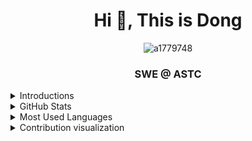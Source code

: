 
<h1 align="center">Hi 👋, This is Dong</h1>
<p align="center"> <img src="https://komarev.com/ghpvc/?username=a1779748&label=Profile%20views&color=0e75b6&style=flat" alt="a1779748" /> 
<h3 align="center">SWE @ ASTC</h3>

  
<details>
  <summary>Introductions</summary>
  
  

  - 🔭 I’m currently working on hardware modeling.

<!--   - 🌱 I’m currently practicing **Algorithm and DataStructure** on LeetCode -->

<!--   - 👨‍💻 All of my projects are available at [https://github.com/a1779748](https://github.com/a1779748) -->

<!--   - 📝 I'm planning to write articles on my [new personal website](https://dongwang.netlify.app/) -->

  <!-- - 💬 Ask me about **basic stuff of c++ with ncurses** -->

  - 📫 Reach me at **wwmogu@gmail.com**

  - 😄 Pronouns: he / him
</details>
  
<details>
  <summary>GitHub Stats</summary>
  
  <p align="center">
    <img height="50%" width="50%" align="center"  src="https://github-readme-stats.vercel.app/api?username=a1779748&theme=vue-dark&show_icons=true&locale=en" alt="a1779748" />
  </p>
</details>
  
<details>
  <summary>Most Used Languages</summary>
  
  <p align="center">
<!--     <img height="50%" width="50%" align="center" src="https://github-readme-stats.vercel.app/api/top-langs?username=a1779748&layout=compact&show_icons=true&locale=en&hide=''&langs_count=100" alt="a1779748" /> -->
    <img height="15%" width="35%" align="center" src="https://api.githubtrends.io/user/svg/a1779748/langs?time_range=one_year&include_private=true&loc_metric=added" alt="a1779748" />
    
<!--     [![GitHub Trends SVG](https://api.githubtrends.io/user/svg/a1779748/langs?time_range=one_year&include_private=true&loc_metric=added)](https://githubtrends.io)
  </p> -->
</details>


<details>
  <summary>Contribution visualization</summary>
  
<!--   <p align="center">
    <img src="https://activity-graph.herokuapp.com/graph?username=a1779748&theme=dracula&bg_color=20232a&hide_border=true" width="100%"/>
  </p> -->
  <picture>
    <source
      media="(prefers-color-scheme: dark)"
      srcset="
        https://raw.githubusercontent.com/a1779748/a1779748/65fd387c267f5a52ee056d2b69a3684c7a74b92c/github-a1779748-contribution.svg
      "
    />
    <source
      media="(prefers-color-scheme: light)"
      srcset="
        https://raw.githubusercontent.com/a1779748/a1779748/65fd387c267f5a52ee056d2b69a3684c7a74b92c/github-a1779748-contribution.svg
      "
    />
    <img
      alt="github contribution grid snake animation"
      src="https://raw.githubusercontent.com/a1779748/a1779748/65fd387c267f5a52ee056d2b69a3684c7a74b92c/github-a1779748-contribution.svg"
    />
  </picture>
</details>



